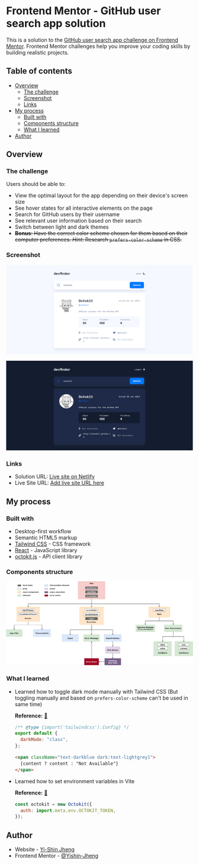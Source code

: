 # Frontend Mentor - GitHub user search app solution

This is a solution to the [GitHub user search app challenge on Frontend Mentor](https://www.frontendmentor.io/challenges/github-user-search-app-Q09YOgaH6). Frontend Mentor challenges help you improve your coding skills by building realistic projects.

## Table of contents

- [Overview](#overview)
  - [The challenge](#the-challenge)
  - [Screenshot](#screenshot)
  - [Links](#links)
- [My process](#my-process)
  - [Built with](#built-with)
  - [Components structure](#components-structure)
  - [What I learned](#what-i-learned)
- [Author](#author)

## Overview

### The challenge

Users should be able to:

- View the optimal layout for the app depending on their device's screen size
- See hover states for all interactive elements on the page
- Search for GitHub users by their username
- See relevant user information based on their search
- Switch between light and dark themes
- <del>**Bonus**: Have the correct color scheme chosen for them based on their computer preferences. _Hint_: Research `prefers-color-scheme` in CSS.</del>

### Screenshot

![](./screenshot-light.png)

![](./screenshot-dark.png)

### Links

- Solution URL: [Live site on Netlify](https://github-user-search-yishin.netlify.app/)
- Live Site URL: [Add live site URL here](https://your-live-site-url.com)

## My process

### Built with

- Desktop-first workflow
- Semantic HTML5 markup
- [Tailwind CSS](https://tailwindcss.com/) - CSS framework
- [React](https://reactjs.org/) - JavaScript library
- [octokit.js](https://github.com/octokit/octokit.js#octokit-api-client) - API client library

### Components structure

![](./components-structure.png)

### What I learned

- Learned how to toggle dark mode manually with Tailwind CSS (But toggling manually and based on `prefers-color-scheme` can't be used in same time)

  **Reference:** [🔗](https://tailwindcss.com/docs/dark-mode#toggling-dark-mode-manually)

  ```js
  /** @type {import('tailwindcss').Config} */
  export default {
    darkMode: "class",
  };
  ```

  ```html
  <span className="text-darkblue dark:text-lightgrey1">
    {content ? content : "Not Available"}
  </span>
  ```

- Learned how to set environment variables in Vite

  **Reference:** [🔗](https://vitejs.dev/guide/env-and-mode.html)

  ```js
  const octokit = new Octokit({
    auth: import.meta.env.OCTOKIT_TOKEN,
  });
  ```

## Author

- Website - [Yi-Shin Jheng](https://github.com/Yishin-Jheng)
- Frontend Mentor - [@Yishin-Jheng](https://www.frontendmentor.io/profile/Yishin-Jheng)
